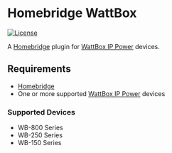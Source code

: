 # Homebridge WattBox

[![License](https://badgen.net/github/license/michaelahern/homebridge-airthings)](LICENSE)

A [Homebridge](https://homebridge.io) plugin for [WattBox IP Power](https://www.airthings.com) devices.

## Requirements

 * [Homebridge](https://homebridge.io/)
 * One or more supported [WattBox IP Power](https://www.snapav.com/shop/en/snapav/wattbox-ip-power) devices

### Supported Devices

 * WB-800 Series
 * WB-250 Series
 * WB-150 Series
